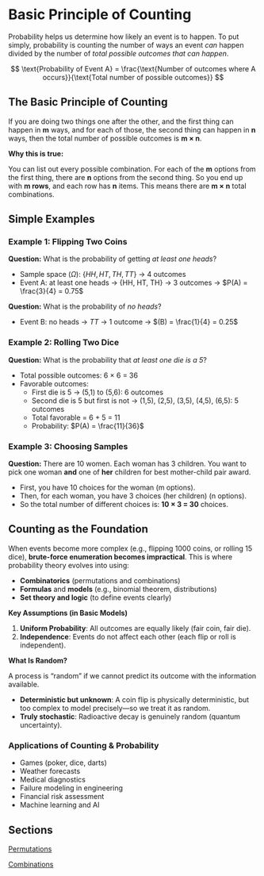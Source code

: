 # Basic Principle of Counting

Probability helps us determine how likely an event is to happen. To put simply, probability is counting the number of ways an event *can* happen divided by the number of *total possible outcomes that can happen*.

$$
\text{Probability of Event A} = \frac{\text{Number of outcomes where A occurs}}{\text{Total number of possible outcomes}}
$$

## The Basic Principle of Counting

If you are doing two things one after the other, and the first thing can happen in **m** ways, and for each of those, the second thing can happen in **n** ways, then the total number of possible outcomes is **m × n**.

**Why this is true:**

You can list out every possible combination. For each of the **m** options from the first thing, there are **n** options from the second thing. So you end up with **m rows**, and each row has **n** items. This means there are **m × n** total combinations.

## Simple Examples

### Example 1: Flipping Two Coins

**Question:** What is the probability of getting *at least one heads*?

- Sample space $(Ω)$: ${\{HH, HT, TH, TT\}}$ → 4 outcomes
- Event A: at least one heads → {HH, HT, TH} → 3 outcomes → $P(A) = \frac{3}{4} = 0.75$

**Question:** What is the probability of *no heads*?

- Event B: no heads → ${TT}$ → 1 outcome → $(B) = \frac{1}{4} = 0.25$

### Example 2: Rolling Two Dice

**Question:** What is the probability that *at least one die is a 5*?

- Total possible outcomes: 6 × 6 = 36
- Favorable outcomes:
    - First die is 5 → (5,1) to (5,6): 6 outcomes
    - Second die is 5 but first is not → (1,5), (2,5), (3,5), (4,5), (6,5): 5 outcomes
    - Total favorable = 6 + 5 = 11
    - Probability: $P(A) = \frac{11}{36}$

### Example 3: Choosing Samples

**Question:** There are 10 women. Each woman has 3 children. You want to pick one woman **and** one of **her** children for best mother-child pair award.

- First, you have 10 choices for the woman (m options).
- Then, for each woman, you have 3 choices (her children) (n options).
- So the total number of different choices is: **10 × 3 = 30** choices.

## Counting as the Foundation

When events become more complex (e.g., flipping 1000 coins, or rolling 15 dice), **brute-force enumeration becomes impractical**. This is where probability theory evolves into using:

- **Combinatorics** (permutations and combinations)
- **Formulas** and **models** (e.g., binomial theorem, distributions)
- **Set theory and logic** (to define events clearly)

**Key Assumptions (in Basic Models)**

1. **Uniform Probability**: All outcomes are equally likely (fair coin, fair die).
2. **Independence**: Events do not affect each other (each flip or roll is independent).

**What Is Random?**

A process is “random” if we cannot predict its outcome with the information available.

- **Deterministic but unknown**: A coin flip is physically deterministic, but too complex to model precisely—so we treat it as random.
- **Truly stochastic**: Radioactive decay is genuinely random (quantum uncertainty).

### Applications of Counting & Probability

- Games (poker, dice, darts)
- Weather forecasts
- Medical diagnostics
- Failure modeling in engineering
- Financial risk assessment
- Machine learning and AI

## Sections

[Permutations](Basic%20Principle%20of%20Counting%2022b81ba4f78a803faaf1ef14487f3b5c/Permutations%2022b81ba4f78a8044b519e9ce1ba5b5bf.md)

[Combinations](Basic%20Principle%20of%20Counting%2022b81ba4f78a803faaf1ef14487f3b5c/Combinations%2022b81ba4f78a802a9aecff975897b517.md)